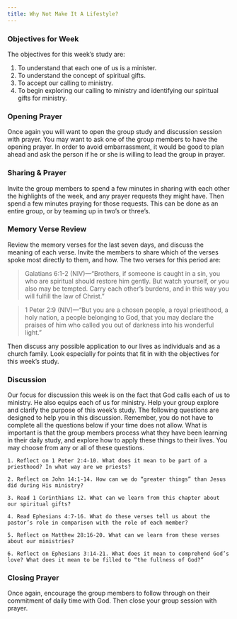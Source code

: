 ```yaml
---
title: Why Not Make It A Lifestyle?
---
```


### Objectives for Week

The objectives for this week’s study are:

1. To understand that each one of us is a minister.
2. To understand the concept of spiritual gifts.
3. To accept our calling to ministry.
4. To begin exploring our calling to ministry and identifying our spiritual gifts for ministry.

### Opening Prayer

Once again you will want to open the group study and discussion session with prayer. You may want to ask one of the group members to have the opening prayer. In order to avoid embarrassment, it would be good to plan ahead and ask the person if he or she is willing to lead the group in prayer.

### Sharing & Prayer

Invite the group members to spend a few minutes in sharing with each other the highlights of the week, and any prayer requests they might have. Then spend a few minutes praying for those requests. This can be done as an entire group, or by teaming up in two’s or three’s.

### Memory Verse Review

Review the memory verses for the last seven days, and discuss the meaning of each verse. Invite the members to share which of the verses spoke most directly to them, and how. The two verses for this period are:

> Galatians 6:1-2 (NIV)—“Brothers, if someone is caught in a sin, you who are spiritual should restore him gently. But watch yourself, or you also may be tempted. Carry each other’s burdens, and in this way you will fulfill the law of Christ.”

> 1 Peter 2:9 (NIV)—“But you are a chosen people, a royal priesthood, a holy nation, a people belonging to God, that you may declare the praises of him who called you out of darkness into his wonderful light.”

Then discuss any possible application to our lives as individuals and as a church family. Look especially for points that fit in with the objectives for this week’s study.

### Discussion

Our focus for discussion this week is on the fact that God calls each of us to ministry. He also equips each of us for ministry. Help your group explore and clarify the purpose of this week’s study. The following questions are designed to help you in this discussion. Remember, you do not have to complete all the questions below if your time does not allow. What is important is that the group members process what they have been learning in their daily study, and explore how to apply these things to their lives. You may choose from any or all of these questions.

`1. Reflect on 1 Peter 2:4-10. What does it mean to be part of a priesthood? In what way are we priests?`

`2. Reflect on John 14:1-14. How can we do “greater things” than Jesus did during His ministry?`

`3. Read 1 Corinthians 12. What can we learn from this chapter about our spiritual gifts?`

`4. Read Ephesians 4:7-16. What do these verses tell us about the pastor’s role in comparison with the role of each member?`

`5. Reflect on Matthew 28:16-20. What can we learn from these verses about our ministries?`

`6. Reflect on Ephesians 3:14-21. What does it mean to comprehend God’s love? What does it mean to be filled to “the fullness of God?”`

### Closing Prayer

Once again, encourage the group members to follow through on their commitment of daily time with God. Then close your group session with prayer.